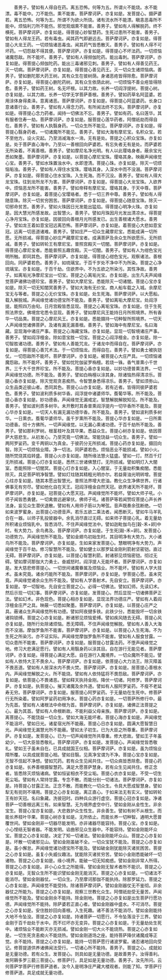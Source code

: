 <!-- { "loadSidebar": true } -->
　　善男子。譬如有人得自在药。离五恐怖。何等为五。所谓火不能烧。水不能漂。毒不能中。刀不能伤。熏不能害。菩萨摩诃萨。亦复如是。发菩提心。摄萨婆若。离五恐怖。何等为五。所谓不为欲火所烧。诸有流水所不能漂。瞋恚恶毒所不能中。烦恼利刀所不能伤。邪觉观烟熏不能害。善男子。譬如有人得解脱药。终不横死。菩萨摩诃萨。亦复如是。得菩提心妙智慧药。生死过患所不能害。善男子。譬如有人得龙王药。若有毒虫。闻其药气即避远去。菩萨摩诃萨。亦复如是。得菩提心大龙王药。一切烦恼诸恶毒虫。闻其药气皆悉散灭。善男子。譬如有人得不可坏药。一切怨敌不得其便。菩萨摩诃萨。亦复如是。得菩提心不坏法药。一切烦恼诸魔怨敌。所不能坏。善男子。譬如有人得频伽陀药。能出毒刺。菩萨摩诃萨。亦复如是。得菩提心频伽陀药。能出三毒诸邪见刺。善男子。譬如有人得善见药王。灭一切病。菩萨摩诃萨。亦复如是。得菩提心善见药王。灭一切众生诸烦恼病。善男子。譬如删陀那大药王树。其有众生在彼树荫。身诸恶疮皆得除愈。菩萨摩诃萨。亦复如是。得菩提心删陀药树。其有众生依荫此树。一切烦恼不善业疮皆得除愈。善男子。譬如药王树。名无坏根。以其力故。长养一切阎浮提树。菩提心树。亦复如是。以其力故。长养一切学无学菩萨善根。善男子。譬如药草名阿蓝婆。若用涂体身得柔泽。意离诸恶。菩萨摩诃萨。亦复如是。得菩提心阿蓝婆药。长身口意诸善行业。善男子。譬如有人得念力药。有所闻法终不忘失。菩萨摩诃萨。亦复如是。得菩提心念力药者。闻持一切佛法不忘。善男子。譬如有药。名曰莲华。其有服者住寿一劫。菩萨摩诃萨。亦复如是。服菩提心莲华药者。阿僧祇劫而得自在。善男子。譬如有人执翳身药。一切众生所不能见。菩萨摩诃萨。亦复如是。得菩提心翳身药者。一切诸魔所不能见。善男子。譬如大海有摩尼宝。名积众宝。若不至他方。设火灾起。乃至消减海水一渧。无有是处。菩提之心积众宝珠。亦复如是。处于菩萨直心海中。乃至以一善根回向萨婆若。有忘失者无有是处。而萨婆若无所染着。不离善根。善男子。譬如摩尼名净光明。有人以此璎珞身者。蔽余宝光悉如聚墨。菩萨摩诃萨。亦复如是。以菩提心摩尼宝珠。璎珞其身。映蔽声闻缘觉心宝。善男子。譬如水珠置浊水中。水即澄清。菩提心珠。亦复如是。除灭一切烦恼垢浊。善男子。譬如有人得住水宝珠。璎珞其身。入深水中而不没溺。菩萨摩诃萨。亦复如是。得菩提心住水宝珠。入生死海。而不沉没。善男子。譬如有人得大龙宝珠。往到龙所龙不为害。菩萨摩诃萨。亦复如是。得菩提心大龙宝珠。入欲界中。烦恼恶龙所不能害。善男子。譬如帝释有摩尼宝。璎珞其身。于天中尊。菩萨摩诃萨。亦复如是。着菩提心宝璎珞者。悉于一切三界中尊。善男子。譬如有人得随意珠。除灭一切贫穷困苦。菩萨摩诃萨。亦复如是。得菩提心随意宝珠。除灭一切邪命贫苦。善男子。譬如火珠因日光发能出猛焰。得菩提心明净火珠。亦复如是。因大慧光所感发故。出智慧火。善男子。譬如月珠因月光发出清凉水。得菩提心净月宝珠。亦复如是。因彼回向善根月光所感发已。出生善根诸大愿水。善男子。譬如龙王着如意宝冠远离恐怖。菩萨摩诃萨。亦复如是。着菩提心大悲如意宝冠。远离一切恶道诸难。善男子。譬如庄严一切众生藏摩尼宝。悉能成满一切所愿。无所损减。得菩提心妙庄严藏摩尼宝者。成满菩萨及余众生所欲愿乐。无所损减。善男子。譬如转轮王有摩尼宝。普照宫殿灭一切闇。菩萨摩诃萨。亦复如是。得菩提心摩尼宝者。悉能普照五趣宫殿。灭一切闇。善男子。譬如有人为绀色宝光明所触。即同其色。菩萨摩诃萨。亦复如是。得菩提心绀色宝光。观察诸法。善根回向。同萨婆若色。善男子。如琉璃宝。于百千岁处不净中不为所染。菩提之心净琉璃宝。亦复如是。于百千劫。住欲界中。不为五欲之所染污。其性净故。善男子。如离垢光净摩尼宝出一切宝。菩提之心离垢光宝。亦复如是。出生凡夫声闻缘觉菩萨诸佛功德珍宝。善男子。譬如大摩尼宝。悉能除灭一切诸闇。菩提心宝亦复如是。除灭一切无知闇冥善男子。譬如大海有无价宝。商人船车载之入城。余摩尼宝无与等者。菩提之心无价宝珠。亦复如是。处生死海。菩萨摩诃萨。以大愿船。载入解脱城。声闻缘觉诸功德宝所不能及。善男子。譬如离垢大摩尼宝。处阎浮提。能照四万由旬。日月宫殿皆悉显现。菩提之心离垢宝珠。亦复如是。住于生死照法界空。佛境宫宅悉令显现。善男子。譬如摩尼风王能持日月所照境界。所有香华一切品类。菩提之心摩尼风王。亦复如是。悉能摄持一切种智所照境界。一切天人声闻缘觉诸佛菩萨。及诸有漏无漏善根。善男子。譬如海中有摩尼宝。名曰海藏。显现海中诸庄严事。菩提之心海藏宝珠。亦复如是。显现一切智境诸庄严事。善男子。譬如阎浮檀金。除如意宝胜一切宝。菩提之心阎浮檀金。亦复如是。除一切智胜诸功德。善男子。譬如有人善能咒龙。于诸龙中而得自在。菩萨摩诃萨。亦复如是。得菩提心善咒术法。于一切烦恼龙。而得自在。善男子。譬如勇士被执铠仗。一切怨敌所不能坏。菩萨摩诃萨。亦复如是。被菩提心大庄严具。一切烦恼诸魔怨敌。所不能坏。善男子。譬如忧陀伽娑罗栴檀。若烧一铢。香气普熏小千世界。三千大千世界珍宝。所不能及。菩提心香亦复如是。以妙功德普熏法界。一切声闻缘觉功德。所不能及。善男子。譬如白栴檀以涂其身。除诸恼热得清凉乐。菩提心香亦复如是。除灭觉观贪恚痴热。令智慧身悉得凉乐。善男子。譬如须弥山。众生品类近彼山者。悉同其色。菩提心山亦复如是。若有近者。皆得同彼萨婆若色。善男子。譬如波利质多树华香。阎浮提中诸婆师华。薝葡华等。所不能及。菩提心香亦复如是。妙功德香。声闻缘觉无漏戒定。智慧解脱解脱知见。所不能及。善男子。譬如波利质多树华。未开敷时其香普熏阎浮提内一切华香所不能及。菩提心华亦复如是。一切天人有漏无漏功德华香。所不能及。善男子。譬如波利质多树华。一日熏衣。薝葡华婆师华。虽千岁熏所不能及。菩提心华亦复如是。一日所熏功德香。彻十方佛所。一切声闻缘觉。以无漏心熏诸功德。于百千劫所不能及。善男子。譬如那利罗树。根茎枝叶及其华果。悉益众生。菩提心树亦复如是。依因菩萨大慈悲生。从初发心。乃至究竟一切佛法。常能饶益一切众生。善男子。譬如一两阿罗娑药。变千两铜以为真金。于彼药分无所损减。菩提心药亦复如是。摄回向智。除灭一切烦恼业障。净一切法。同萨婆若色。烦恼恶业不能损减。譬如小火。随所焚烧其焰转盛。菩提心火亦复如是。随所缘法慧火猛盛。譬如一灯。然百千灯无所损减。菩提心灯亦复如是。悉然三世诸佛慧灯。无所损减。譬如明灯入大闇室。悉能照除一切闇冥。菩提心灯亦复如是。入心闇室。于无量劫积集痴闇。悉能除灭。具足菩萨明净智慧。譬如灯炷随其精粗光明亦尔。若益膏油光明转增。菩提心炷亦复如是。随其本愿出智慧光。普照法界增大悲油。教化众生净佛世界。行诸佛事无有穷尽。譬如他化自在天王。冠阎浮檀金自然天冠。欲界诸天所不能坏。菩萨摩诃萨。亦复如是。冠菩提心大愿天冠。声闻缘觉所不能坏。譬如大师子吼。小师子闻皆悉勇健。一切禽兽远避窜伏。佛师子吼。诸菩萨等若闻赞叹菩提心声长养法身。妄见众生潜伏退散。譬如有人用师子筋以为琴弦。音声既奏余弦断绝。一切如来波罗蜜身。出菩提心功德音声。若乐五欲二乘法者。闻悉断灭。譬如牛马羊乳合在一器。以师子乳投彼器中。余乳消尽直过无碍。如来师子菩提心乳。着无量劫所积诸业烦恼乳中。皆悉消尽。不住声闻缘觉法中。譬如迦毗伽鸟在[穀-禾+卵]中时。有大势力。余鸟弗及。菩萨摩诃萨。亦复如是。于生死[穀-禾+卵]。发菩提心功德势力。声闻缘觉所不能及。譬如金翅鸟初始生时。其目明净有大势力。大小诸鸟所不能及。菩萨摩诃萨。亦复如是。生如来家发菩提心。慧眼明净有大势力。声闻缘觉于百千劫。修习智慧所不能及。譬如健士以那罗延金刚利箭射坚密铠。直过无碍。菩萨摩诃萨。亦复如是。以菩提心智慧利箭。射诸邪见烦恼密铠。彻过无碍。譬如摩诃那伽大力勇士。奋威怒时。阎浮提人无能坏者。菩萨摩诃萨。亦复如是。发大慈悲修菩提心。一切世间诸魔眷属及烦恼业。所不能坏。譬如有人学大技术。虽未究竟。诸余巧能所不能及。菩萨摩诃萨。亦复如是。学菩提心愿。虽未究竟。声闻缘觉诸余众生所不能及。譬如有人学善射术。先自安立。菩萨摩诃萨。亦复如是。学一切智地。先自安立菩提之心。必得一切佛法。譬如幻师。先读幻术。然后示现一切幻事。菩萨摩诃萨。亦复如是。发菩提心。然后显现一切诸佛菩萨正法。譬如幻术。非色现色。菩提心相亦复如是。显现法界功德庄严。譬如有人着阎浮檀金庄严之具。映蔽一切悉如聚墨。菩萨摩诃萨。亦复如是。以菩提心庄严之具。蔽诸众生声闻缘觉所有功德。譬如阿夜揵多铁。此铁少分。悉能毁坏一切余铁诸钩锁缚。菩提之心亦复如是。断诸邪见烦恼爱缚。譬如疾风随去无碍。菩提心风亦复如是。随所行处除诸烦恼。悉无障碍。不住声闻缘觉解脱。譬如有人善入大海而不没溺。摩伽罗鱼所不能害。菩萨摩诃萨。亦复如是。以菩提心入生死海。不为生死之所染污。亦不证实际。声闻缘觉摩伽罗鱼所不能害。譬如有人服食甘露。一切众患所不能害。菩萨摩诃萨。亦复如是。服菩提心甘露法药。不堕声闻缘觉之地。修习大悲满足愿行。譬如有人用翳身药以涂其目。自在游行无能见者。菩萨摩诃萨。亦复如是。得菩提心满足大愿。自在游行入魔境界。一切众魔所不能见。譬如有人依恃大王不畏余人。菩萨摩诃萨。亦复如是。依菩提心大力法王。除灭障盖不畏恶道。譬如有人居深水内不畏火焚。菩萨摩诃萨。亦复如是。居菩提心善根水内。声闻缘觉解脱之火。所不能烧。譬如有人依恃猛将不畏怨敌。菩萨摩诃萨。亦复如是。依菩提心不畏诸恶。譬如释天执持金刚。降伏一切诸。阿修罗。菩萨摩诃萨。亦复如是。执菩提心。摧灭诸魔及余外道。譬如有人服阿罗娑药。不瘦不老延寿无穷。菩萨摩诃萨。亦复如是。服菩提心阿罗娑药。于无量劫在生死中。修菩萨行无所染着。譬如阿罗娑药初用净水。菩提心药亦复如是。一切菩萨所修行中。最为先首。譬如有人诸根法中命根为首。菩萨摩诃萨。亦复如是。诸佛正法菩提之心。最为其首。譬如有人命根断故。不能利益父母亲族。菩萨摩诃萨。亦复如是。离菩提心。不能饶益一切众生。譬如大海无能坏者。菩提心海亦复如是。声闻缘觉不能沮坏。譬如日光。诸星宿光所不能蔽。菩提心日亦复如是。圆满大愿智慧日光。声闻缘觉无漏慧光所不能蔽。譬如太子初生。已为大臣之所尊重。菩萨摩诃萨。亦复如是。发菩提心。已为一切声闻缘觉所共尊重。修大悲故。譬如王子年虽幼少。一切大臣皆悉敬礼。菩萨摩诃萨。亦复如是。发菩提心。声闻缘觉皆悉敬礼。譬如王子虽未自在。已具成就国王仪相。菩萨摩诃萨。亦复如是。虽为烦恼业障所覆。以具成就菩提心相。譬如目翳。见真净宝谓为不净。菩提心宝亦复如是。无智不信起不净想。譬如咒药。若有众生见闻共住。一切众病皆悉除愈。菩提心药亦复如是。长养善根摄智慧药。满足大愿菩萨慧身。若有众生见闻共住。修正念者。皆悉除灭烦恼诸病。譬如恒娑相衣不受尘垢。菩提心衣亦复如是。不受一切生死尘垢。譬如有人常持甘露。专念不散。而能分别一切诸法。菩萨摩诃萨。亦复如是。持菩提心甘露正法。正念不散。而能教化一切众生。令具大愿成智慧身。譬如犁无有扼则不堪用。菩提之心亦复如是。离正直心。于如来法无有实义。譬如转轮王有妙天冠。名曰象藏。洗彼冠时。四种兵众游行虚空。菩提心冠亦复如是。净诸菩萨一切善根远离三有。如来智慧。无为境界虚空中行。譬如金刚从金性生。非余宝生。菩提心宝亦复如是。大悲救护众生性生。非余善生。譬如有树不从根生。而能长养枝叶华果。菩提心树亦复如是。无所依止。而能长养一切种智。通明大愿普覆世间。譬如金刚非一切器尽能发明。亦非诸器尽能容持。菩提心宝。亦复如是。小心悭结无智者器。不能发明。谄曲邪见众生器中。不能容持。譬如金刚能坏众宝。菩提之心亦复如是。决定了知一切诸法。譬如金刚能坏众山。菩提之心亦复如是。坏散一切诸邪见山。譬如金刚虽破不全。一切众宝犹不能及。菩提之心亦复如是。虽小懈怠。声闻缘觉诸功德宝所不能及。譬如破金刚犹能除灭诸贫困苦。菩提之心亦复如是。虽复小失威仪趣法。犹能除灭诸贫穷苦。譬如小金刚悉能破坏一切诸物。菩提之心亦复如是。缘小境界。能破一切无知痴惑。譬如金刚非常人所得。菩提之心亦复如是。非小心众生之所能得。譬如金刚无智术者所不能识。菩提之心亦复如是。无智众生所不能识譬如金刚无能消灭。菩提之心亦复如是。一切诸法不能消尽。譬如金刚器仗。一切众生。乃至摩诃那伽不能执持。除那罗延力。菩提之心亦复如是。声闻缘觉不能受持。除诸菩萨摩诃萨。譬如金刚器仗无不鉴彻。非余器仗之所能为。菩提之心亦复如是。观察三世教化众生。阿僧祇劫受无量苦。声闻缘觉所不能及。譬如金刚余不能持。除金刚地。菩提之心亦复如是出生菩萨行愿功德。声闻缘觉所不能持。除萨婆若正直心者。譬如金刚器中盛水。不可消尽。菩提之心亦复如是。安住胜妙回向善根。入生死趣。诸不善法不能消尽。譬如金刚能持大地不令坠没。菩提之心亦复如是。持诸菩萨一切愿行。不令坠落没于三界。譬如金刚于百千劫处于水中。而不烂坏亦无变异。菩提之心亦复如是。于无量劫处生死中。诸烦恼业不能断灭亦无损减。譬如金刚一切大火不能烧热。菩提之心亦复如是。一切生死贪恚痴火不能烧热。譬如金刚道场之座。能持菩萨降伏诸魔成等正觉。余不能持。菩提之心亦复如是。能持一切菩萨愿行诸波罗蜜。诸忍诸地回向受记。修菩提道供养诸佛闻法受行。一切诸心所不能持。善男子。菩提之心。成就如是无量功德。若有众生。发菩提心。则具如是无量功德。是故善男子。汝得善利。发阿耨多罗三藐三菩提心。修菩萨行。具足如是无量功德。善男子。汝先所问。云何菩萨学菩萨行修菩萨道者。汝今入是明净庄严藏大楼观者。则能了知。学菩萨行修菩萨道。具足成就无量功德。
